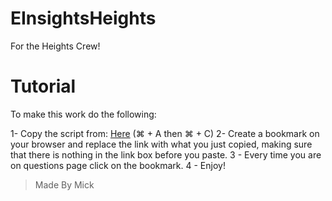 # EInsightsHeights
For the Heights Crew!

# Tutorial
To make this work do the following:

1- Copy the script from: [Here](https://raw.githubusercontent.com/VentusRat/EInsightsHeights/refs/heads/main/Bypass.js) (⌘ + A then ⌘ + C)
2- Create a bookmark on your browser and replace the link with what you just copied, making sure that there is nothing in the link box before you paste.
3 - Every time you are on questions page click on the bookmark.
4 - Enjoy!

> Made By Mick
